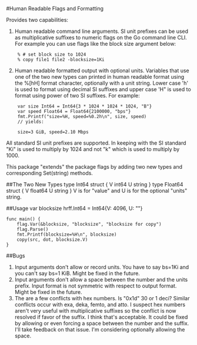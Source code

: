 #Human Readable Flags and Formatting

Provides two capabilities:

1. Human readable command line arguments.
SI unit prefixes can be used as multiplicative suffixes to numeric flags on the Go command line CLI. 
For example you can use flags like the block size argument below:

		% # set block size to 1024
		% copy file1 file2 -blocksize=1Ki

2. Human readable formatted output with optional units.
Variables that use one of the two new types can printed in human readable format using the %[hH] format character, optionally with a unit string. Lower case 'h' is used to format using decimal SI suffixes and upper case 'H" is used to format using power of two SI suffixes. For example:

		var size Int64 = Int64{3 * 1024 * 1024 * 1024, "B"}
		var speed Float64 = Float64{2100000, "bps"}
		fmt.Printf("size=%H, speed=%0.2h\n", size, speed)
		// yields:
		
		size=3 GiB, speed=2.10 Mbps

All standard SI unit prefixes are supported. In keeping with the SI standard "Ki" is used to multiply by 1024 and not "k" which is used to multiply by 1000.

This package "extends" the package flags by adding two new types and corresponding Set(string) methods.


##The Two New Types
		type Int64 struct {
			V int64
			U string
		}
		type Float64 struct {
			V float64
			U string
		}
V is for "value" and U is for the optional "units" string.

##Usage
	var blocksize hrff.Int64 = Int64{V: 4096, U: ""}

	func main() {
		flag.Var(&blocksize, "blocksize", "blocksize for copy")
		flag.Parse()
		fmt.Printf(blocksize=%H\n", blocksize)
		copy(src, dot, blocksize.V)
	}

##Bugs
1. Input arguments don't allow or record units. You have to say bs=1Ki and you can't say bs=1 KiB. Might be fixed in the future.
2. Input arguments don't allow a space between the number and the units prefix. Input format is not symmetric with respect to output format. Might be fixed in the future.
3. The are a few conflicts with hex numbers. Is "0x1d" 30 or 1 deci? Similar conflicts occur with exa, deka, femto, and atto. I suspect hex numbers aren't very useful with multiplicative suffixes so the conflict is now resolved if favor of the suffix. I think that's acceptable. It could be fixed by allowing or even forcing a space between the number and the suffix. I'll take feedback on that issue. I'm considering optionally allowing the space.


